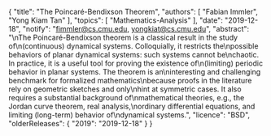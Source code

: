 {
    "title": "The Poincaré-Bendixson Theorem",
    "authors": [
        "Fabian Immler",
        "Yong Kiam Tan"
    ],
    "topics": [
        "Mathematics-Analysis"
    ],
    "date": "2019-12-18",
    "notify": "fimmler@cs.cmu.edu, yongkiat@cs.cmu.edu",
    "abstract": "\nThe Poincaré-Bendixson theorem is a classical result in the study of\n(continuous) dynamical systems. Colloquially, it restricts the\npossible behaviors of planar dynamical systems: such systems cannot be\nchaotic. In practice, it is a useful tool for proving the existence of\n(limiting) periodic behavior in planar systems. The theorem is an\ninteresting and challenging benchmark for formalized mathematics\nbecause proofs in the literature rely on geometric sketches and only\nhint at symmetric cases. It also requires a substantial background of\nmathematical theories, e.g., the Jordan curve theorem, real analysis,\nordinary differential equations, and limiting (long-term) behavior of\ndynamical systems.",
    "licence": "BSD",
    "olderReleases": {
        "2019": "2019-12-18"
    }
}